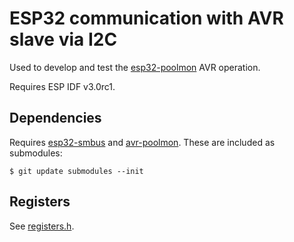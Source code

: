 # ESP32 communication with AVR slave via I2C

Used to develop and test the [esp32-poolmon](https://github.com/DavidAntliff/esp32-poolmon) AVR operation.

Requires ESP IDF v3.0rc1.

## Dependencies

Requires [esp32-smbus](https://github.com/DavidAntliff/esp32-smbus) and [avr-poolmon](https://github.com/DavidAntliff/avr-poolmon). These are included as submodules:

`$ git update submodules --init`

## Registers

See [registers.h](https://github.com/DavidAntliff/avr-poolmon/blob/master/registers.h).

